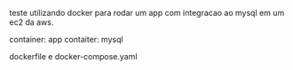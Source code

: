 teste utilizando docker para rodar um app com integracao ao mysql em um ec2 da aws.
  
  container: app
  contaiter: mysql
  
  dockerfile e docker-compose.yaml
